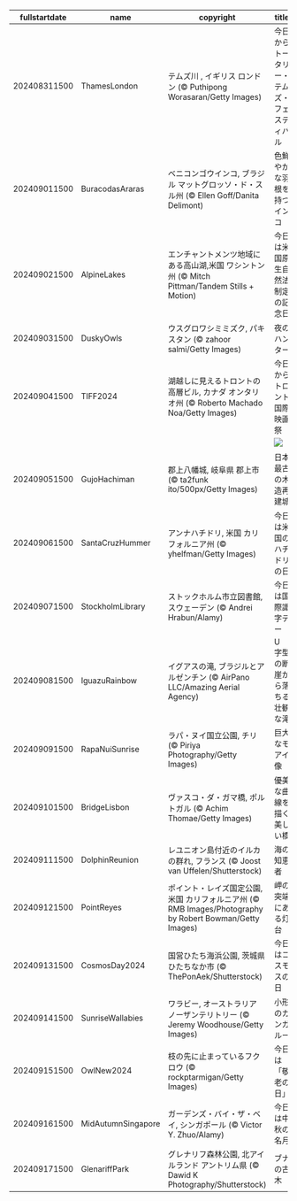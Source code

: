 |fullstartdate|name|copyright|title|image|
|--|--|--|--|--|
202408311500|ThamesLondon|テムズ川 , イギリス ロンドン (© Puthipong Worasaran/Getty Images)|今日からトータリー・テムズ・フェスティバル|![](/ja-JP/2024/09/202408311500ThamesLondon.jpg)|
202409011500|BuracodasAraras|ベニコンゴウインコ, ブラジル マットグロッソ・ド・スル州 (© Ellen Goff/Danita Delimont)|色鮮やかな羽根を持つインコ|![](/ja-JP/2024/09/202409011500BuracodasAraras.jpg)|
202409021500|AlpineLakes|エンチャントメンツ地域にある高山湖,米国 ワシントン州 (© Mitch Pittman/Tandem Stills + Motion)|今日は米国原生自然法制定の記念日|![](/ja-JP/2024/09/202409021500AlpineLakes.jpg)|
202409031500|DuskyOwls|ウスグロワシミミズク, パキスタン (© zahoor salmi/Getty Images)|夜のハンター|![](/ja-JP/2024/09/202409031500DuskyOwls.jpg)|
202409041500|TIFF2024|湖越しに見えるトロントの高層ビル, カナダ オンタリオ州 (© Roberto Machado Noa/Getty Images)|今日からトロント国際映画祭|![](/ja-JP/2024/09/202409041500TIFF2024.jpg)|
||||![](/ja-JP/2024/09/.jpg)|
202409051500|GujoHachiman|郡上八幡城, 岐阜県 郡上市 (© ta2funk ito/500px/Getty Images)|日本最古の木造再建城|![](/ja-JP/2024/09/202409051500GujoHachiman.jpg)|
202409061500|SantaCruzHummer|アンナハチドリ, 米国 カリフォルニア州 (© yhelfman/Getty Images)|今日は米国のハチドリの日|![](/ja-JP/2024/09/202409061500SantaCruzHummer.jpg)|
202409071500|StockholmLibrary|ストックホルム市立図書館, スウェーデン (© Andrei Hrabun/Alamy)|今日は国際識字デー|![](/ja-JP/2024/09/202409071500StockholmLibrary.jpg)|
202409081500|IguazuRainbow|イグアスの滝, ブラジルとアルゼンチン (© AirPano LLC/Amazing Aerial Agency)|U 字型の断崖から落ちる壮観な滝|![](/ja-JP/2024/09/202409081500IguazuRainbow.jpg)|
202409091500|RapaNuiSunrise|ラパ・ヌイ国立公園, チリ (© Piriya Photography/Getty Images)|巨大なモアイ像|![](/ja-JP/2024/09/202409091500RapaNuiSunrise.jpg)|
202409101500|BridgeLisbon|ヴァスコ・ダ・ガマ橋, ポルトガル (© Achim Thomae/Getty Images)|優美な曲線を描く美しい橋|![](/ja-JP/2024/09/202409101500BridgeLisbon.jpg)|
202409111500|DolphinReunion|レユニオン島付近のイルカの群れ, フランス (© Joost van Uffelen/Shutterstock)|海の知恵者|![](/ja-JP/2024/09/202409111500DolphinReunion.jpg)|
202409121500|PointReyes|ポイント・レイズ国定公園, 米国 カリフォルニア州 (© RMB Images/Photography by Robert Bowman/Getty Images)|岬の突端にある灯台|![](/ja-JP/2024/09/202409121500PointReyes.jpg)|
202409131500|CosmosDay2024|国営ひたち海浜公園, 茨城県 ひたちなか市 (© ThePonAek/Shutterstock)|今日はコスモスの日|![](/ja-JP/2024/09/202409131500CosmosDay2024.jpg)|
202409141500|SunriseWallabies|ワラビー, オーストラリア ノーザンテリトリー (© Jeremy Woodhouse/Getty Images)|小形のカンガルー|![](/ja-JP/2024/09/202409141500SunriseWallabies.jpg)|
202409151500|OwlNew2024|枝の先に止まっているフクロウ (© rockptarmigan/Getty Images)|今日は「敬老の日」|![](/ja-JP/2024/09/202409151500OwlNew2024.jpg)|
202409161500|MidAutumnSingapore|ガーデンズ・バイ・ザ・ベイ, シンガポール (© Victor Y. Zhuo/Alamy)|今日は中秋の名月|![](/ja-JP/2024/09/202409161500MidAutumnSingapore.jpg)|
202409171500|GlenariffPark|グレナリフ森林公園, 北アイルランド アントリム県 (© Dawid K Photography/Shutterstock)|ブナの古木|![](/ja-JP/2024/09/202409171500GlenariffPark.jpg)|
